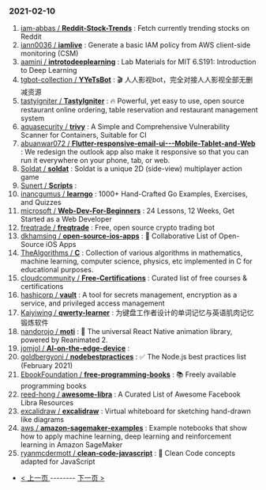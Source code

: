 ### 2021-02-10 
1. [
        iam-abbas /
**Reddit-Stock-Trends**](https://github.com/iam-abbas/Reddit-Stock-Trends) : Fetch currently trending stocks on Reddit
1. [
        iann0036 /
**iamlive**](https://github.com/iann0036/iamlive) : Generate a basic IAM policy from AWS client-side monitoring (CSM)
1. [
        aamini /
**introtodeeplearning**](https://github.com/aamini/introtodeeplearning) : Lab Materials for MIT 6.S191: Introduction to Deep Learning
1. [
        tgbot-collection /
**YYeTsBot**](https://github.com/tgbot-collection/YYeTsBot) : 🎬 人人影视bot，完全对接人人影视全部无删减资源
1. [
        tastyigniter /
**TastyIgniter**](https://github.com/tastyigniter/TastyIgniter) : 🔥 Powerful, yet easy to use, open source restaurant online ordering, table reservation and restaurant management system
1. [
        aquasecurity /
**trivy**](https://github.com/aquasecurity/trivy) : A Simple and Comprehensive Vulnerability Scanner for Containers, Suitable for CI
1. [
        abuanwar072 /
**Flutter-responsive-email-ui---Mobile-Tablet-and-Web**](https://github.com/abuanwar072/Flutter-responsive-email-ui---Mobile-Tablet-and-Web) : We redesign the outlook app also make it responsive so that you can run it everywhere on your phone, tab, or web.
1. [
        Soldat /
**soldat**](https://github.com/Soldat/soldat) : Soldat is a unique 2D (side-view) multiplayer action game
1. [
        Sunert /
**Scripts**](https://github.com/Sunert/Scripts) : 
1. [
        inancgumus /
**learngo**](https://github.com/inancgumus/learngo) : 1000+ Hand-Crafted Go Examples, Exercises, and Quizzes
1. [
        microsoft /
**Web-Dev-For-Beginners**](https://github.com/microsoft/Web-Dev-For-Beginners) : 24 Lessons, 12 Weeks, Get Started as a Web Developer
1. [
        freqtrade /
**freqtrade**](https://github.com/freqtrade/freqtrade) : Free, open source crypto trading bot
1. [
        dkhamsing /
**open-source-ios-apps**](https://github.com/dkhamsing/open-source-ios-apps) : 📱 Collaborative List of Open-Source iOS Apps
1. [
        TheAlgorithms /
**C**](https://github.com/TheAlgorithms/C) : Collection of various algorithms in mathematics, machine learning, computer science, physics, etc implemented in C for educational purposes.
1. [
        cloudcommunity /
**Free-Certifications**](https://github.com/cloudcommunity/Free-Certifications) : Curated list of free courses & certifications
1. [
        hashicorp /
**vault**](https://github.com/hashicorp/vault) : A tool for secrets management, encryption as a service, and privileged access management
1. [
        Kaiyiwing /
**qwerty-learner**](https://github.com/Kaiyiwing/qwerty-learner) : 为键盘工作者设计的单词记忆与英语肌肉记忆锻炼软件
1. [
        nandorojo /
**moti**](https://github.com/nandorojo/moti) : 🐼 The universal React Native animation library, powered by Reanimated 2.
1. [
        jomjol /
**AI-on-the-edge-device**](https://github.com/jomjol/AI-on-the-edge-device) : 
1. [
        goldbergyoni /
**nodebestpractices**](https://github.com/goldbergyoni/nodebestpractices) : ✅ The Node.js best practices list (February 2021)
1. [
        EbookFoundation /
**free-programming-books**](https://github.com/EbookFoundation/free-programming-books) : 📚 Freely available programming books
1. [
        reed-hong /
**awesome-libra**](https://github.com/reed-hong/awesome-libra) : A Curated List of Awesome Facebook Libra Resources
1. [
        excalidraw /
**excalidraw**](https://github.com/excalidraw/excalidraw) : Virtual whiteboard for sketching hand-drawn like diagrams
1. [
        aws /
**amazon-sagemaker-examples**](https://github.com/aws/amazon-sagemaker-examples) : Example notebooks that show how to apply machine learning, deep learning and reinforcement learning in Amazon SageMaker
1. [
        ryanmcdermott /
**clean-code-javascript**](https://github.com/ryanmcdermott/clean-code-javascript) : 🛁 Clean Code concepts adapted for JavaScript 

- [ < 上一页 ](https://github.com/able8/github-trending-daily-record/blob/master/2021-02-09.md) -------- [ 下一页 > ](https://github.com/able8/github-trending-daily-record/blob/master/2021-02-11.md)